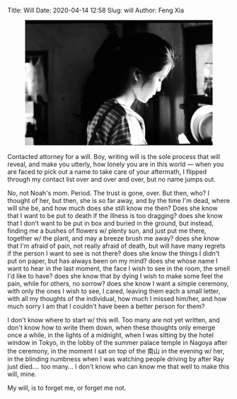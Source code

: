 Title: Will
Date: 2020-04-14 12:58
Slug: will
Author: Feng Xia


<figure class="s12 center">
  <img src="images/will.png"/>
</figure>

Contacted attorney for a will. Boy, writing will is the sole process
that will reveal, and make you utterly, how lonely you are in this
world &mdash; when you are faced to pick out a name to take care of
your aftermath, I flipped through my contact list over and over and
over, but no name jumps out.

No, not Noah's mom. Period. The trust is gone, over. But then, who? I
thought of her, but then, she is so far away, and by the time I'm
dead, where will she be, and how much does she still know me then?
Does she know that I want to be put to death if the illness is too
dragging? does she know that I don't want to be put in box and buried
in the ground, but instead, finding me a bushes of flowers w/ plenty
sun, and just put me there, together w/ the plant, and may a breeze
brush me away? does she know that I'm afraid of pain, not really
afraid of death, but will have many regrets if the person I want to
see is not there? does she know the things I didn't put on paper, but
has always been on my mind? does she whose name I want to hear in the
last moment, the face I wish to see in the room, the smell I'd like to
have? does she know that by dying I wish to make some feel the pain,
while for others, no sorrow? does she know I want a simple ceremony,
with only the ones I wish to see, I cared, leaving them each a small
letter, with all my thoughts of the individual, how much I missed
him/her, and how much sorry I am that I couldn't have been a better
person for them?

I don't know where to start w/ this will. Too many are not yet
written, and don't know how to write them down, when these thoughts
only emerge once a while, in the lights of a midnight, when I was
sitting by the hotel window in Tokyo, in the lobby of the summer palace
temple in Nagoya after the ceremony, in the moment I sat on top of the
南山 in the evening w/ her, in the blinding numbness when I was
watching people driving by after Ray just died.... too many... I don't
know who can know me that well to make this will, mine. 

My will, is to forget me, or forget me not. 
